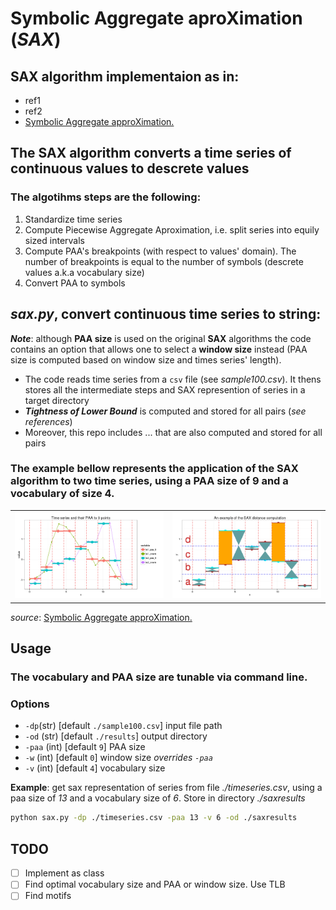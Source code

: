# Symbolic Aggregate aproXimation (_SAX_)
## SAX algorithm implementaion as in:
* ref1
* ref2
* [Symbolic Aggregate approXimation.](https://jmotif.github.io/sax-vsm_site/morea/algorithm/SAX.html)

## The SAX algorithm converts a time series of continuous values to descrete values
### The algotihms steps are the following:
1. Standardize time series
2. Compute Piecewise Aggregate Aproximation, i.e. split series into equily sized intervals
3. Compute PAA's breakpoints (with respect to values' domain). The number of breakpoints is equal to the number of symbols (descrete values a.k.a vocabulary size) 
4. Convert PAA to symbols

## _sax.py_, convert continuous time series to string:
**_Note_**: although **PAA size** is used on the original **SAX** algorithms the code contains an option that allows one to select a **window size** instead (PAA size is computed based on window size and times series' length).
* The code reads time series from a `csv` file (see _sample100.csv_). It thens stores all the intermediate steps and SAX represention of series in a target directory
* **_Tightness of Lower Bound_** is computed and stored for all pairs (_see references_)
* Moreover, this repo includes ... that are also computed and stored for all pairs

### The example bellow represents the application of the SAX algorithm to two time series, using a PAA size of 9 and a vocabulary of size 4. 
|||
|:-------------------------:|:-------------------------:|
|<img width="500" src="./images/sax_paa9.png">|<img width="500" src="./images/sax_vocab4.png">|
_source_: [Symbolic Aggregate approXimation.](https://jmotif.github.io/sax-vsm_site/morea/algorithm/SAX.html)

## Usage
### The **vocabulary** and **PAA size** are tunable via command line.
### Options
* `-dp`(str) [default `./sample100.csv`] input file path
* `-od` (str) [default `./results`] output directory 
* `-paa` (int) [default `9`] PAA size 
* `-w` (int) [default `0`] window size _overrides `-paa`_
* `-v` (int) [default `4`] vocabulary size

**Example**: get sax representation of series from file _./timeseries.csv_, using a paa size of _13_ and a vocabulary size of _6_. Store in directory _./saxresults_
```bash
python sax.py -dp ./timeseries.csv -paa 13 -v 6 -od ./saxresults 
```

## TODO
- [ ] Implement as class
- [ ] Find optimal vocabulary size and PAA or window size. Use TLB
- [ ] Find motifs
